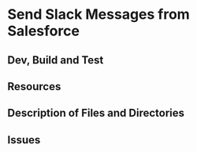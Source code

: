 # Send Slack Messages from Salesforce

## Dev, Build and Test

## Resources

## Description of Files and Directories

## Issues
